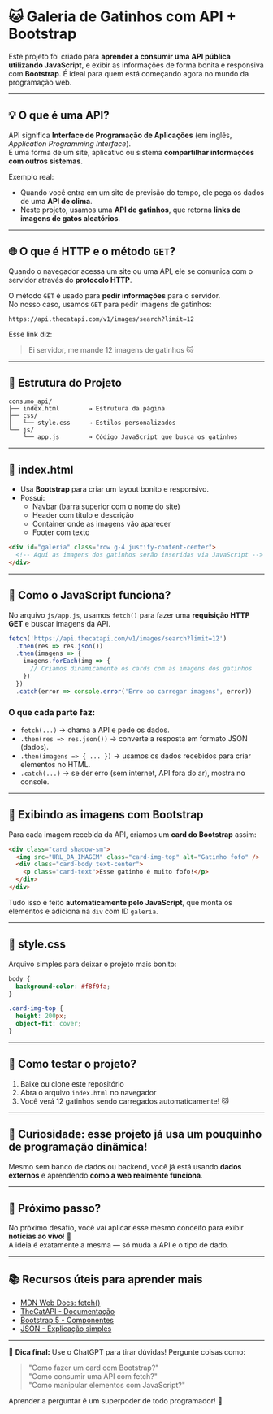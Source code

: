 # 🐱 Galeria de Gatinhos com API + Bootstrap

Este projeto foi criado para **aprender a consumir uma API pública utilizando JavaScript**, e exibir as informações de forma bonita e responsiva com **Bootstrap**. É ideal para quem está começando agora no mundo da programação web.

---

## 💡 O que é uma API?

API significa **Interface de Programação de Aplicações** (em inglês, *Application Programming Interface*).  
É uma forma de um site, aplicativo ou sistema **compartilhar informações com outros sistemas**.

Exemplo real:
- Quando você entra em um site de previsão do tempo, ele pega os dados de uma **API de clima**.
- Neste projeto, usamos uma **API de gatinhos**, que retorna **links de imagens de gatos aleatórios**.

---

## 🌐 O que é HTTP e o método `GET`?

Quando o navegador acessa um site ou uma API, ele se comunica com o servidor através do **protocolo HTTP**.

O método `GET` é usado para **pedir informações** para o servidor.  
No nosso caso, usamos `GET` para pedir imagens de gatinhos:

```
https://api.thecatapi.com/v1/images/search?limit=12
```

Esse link diz:
> Ei servidor, me mande 12 imagens de gatinhos 🐱

---

## 🧱 Estrutura do Projeto

```
consumo_api/
├── index.html        → Estrutura da página
├── css/
│   └── style.css     → Estilos personalizados
└── js/
    └── app.js        → Código JavaScript que busca os gatinhos
```

---

## 📄 index.html

- Usa **Bootstrap** para criar um layout bonito e responsivo.
- Possui:
  - Navbar (barra superior com o nome do site)
  - Header com título e descrição
  - Container onde as imagens vão aparecer
  - Footer com texto

```html
<div id="galeria" class="row g-4 justify-content-center">
  <!-- Aqui as imagens dos gatinhos serão inseridas via JavaScript -->
</div>
```

---

## 🧠 Como o JavaScript funciona?

No arquivo `js/app.js`, usamos `fetch()` para fazer uma **requisição HTTP GET** e buscar imagens da API.

```js
fetch('https://api.thecatapi.com/v1/images/search?limit=12')
  .then(res => res.json())
  .then(imagens => {
    imagens.forEach(img => {
      // Criamos dinamicamente os cards com as imagens dos gatinhos
    })
  })
  .catch(error => console.error('Erro ao carregar imagens', error))
```

### O que cada parte faz:

- `fetch(...)` → chama a API e pede os dados.
- `.then(res => res.json())` → converte a resposta em formato JSON (dados).
- `.then(imagens => { ... })` → usamos os dados recebidos para criar elementos no HTML.
- `.catch(...)` → se der erro (sem internet, API fora do ar), mostra no console.

---

## 📸 Exibindo as imagens com Bootstrap

Para cada imagem recebida da API, criamos um **card do Bootstrap** assim:

```html
<div class="card shadow-sm">
  <img src="URL_DA_IMAGEM" class="card-img-top" alt="Gatinho fofo" />
  <div class="card-body text-center">
    <p class="card-text">Esse gatinho é muito fofo!</p>
  </div>
</div>
```

Tudo isso é feito **automaticamente pelo JavaScript**, que monta os elementos e adiciona na `div` com ID `galeria`.

---

## 🎨 style.css

Arquivo simples para deixar o projeto mais bonito:
```css
body {
  background-color: #f8f9fa;
}

.card-img-top {
  height: 200px;
  object-fit: cover;
}
```

---

## 🚀 Como testar o projeto?

1. Baixe ou clone este repositório
2. Abra o arquivo `index.html` no navegador
3. Você verá 12 gatinhos sendo carregados automaticamente! 🐱

---

## 🤖 Curiosidade: esse projeto já usa um pouquinho de programação dinâmica!

Mesmo sem banco de dados ou backend, você já está usando **dados externos** e aprendendo **como a web realmente funciona**.

---

## 🙌 Próximo passo?

No próximo desafio, você vai aplicar esse mesmo conceito para exibir **notícias ao vivo**! 📰  
A ideia é exatamente a mesma — só muda a API e o tipo de dado.

---

## 📚 Recursos úteis para aprender mais

- [MDN Web Docs: fetch()](https://developer.mozilla.org/pt-BR/docs/Web/API/Fetch_API)
- [TheCatAPI - Documentação](https://thecatapi.com/)
- [Bootstrap 5 - Componentes](https://getbootstrap.com/docs/5.3/components/)
- [JSON - Explicação simples](https://www.devmedia.com.br/o-que-e-json/28486)

---

🧠 **Dica final:** Use o ChatGPT para tirar dúvidas! Pergunte coisas como:
> "Como fazer um card com Bootstrap?"  
> "Como consumir uma API com fetch?"  
> "Como manipular elementos com JavaScript?"

Aprender a perguntar é um superpoder de todo programador! 💪

